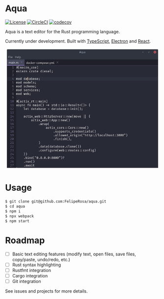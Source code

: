 Aqua
====

[![License](https://img.shields.io/github/license/FelipeRosa/aqua)](https://github.com/FelipeRosa/aqua/blob/master/LICENSE.md)
[![CircleCI](https://circleci.com/gh/FelipeRosa/aqua.svg?style=shield)](https://circleci.com/gh/FelipeRosa/aqua)
[![codecov](https://codecov.io/gh/FelipeRosa/aqua/branch/master/graph/badge.svg)](https://codecov.io/gh/FelipeRosa/aqua)

Aqua is a text editor for the Rust programming language. 

Currently under development. Built with [TypeScript](https://www.typescriptlang.org/), [Electron](https://www.electronjs.org/) and [React](https://reactjs.org/).

![Aqua application screenshot](docs/readme-screenshot.png)

Usage
=====

```
$ git clone git@github.com:FelipeRosa/aqua.git
$ cd aqua
$ npm i
$ npx webpack
$ npm start
```

Roadmap
=======

- [ ] Basic text editing features (modify text, open files, save files, copy/paste, undo/redo, etc.)
- [ ] Rust syntax highlighting
- [ ] Rustfmt integration
- [ ] Cargo integration
- [ ] Git integration

See issues and projects for more details.
